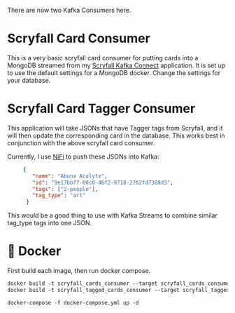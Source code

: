 There are now two Kafka Consumers here.

# Scryfall Card Consumer

This is a very basic scryfall card consumer for putting cards into a MongoDB streamed from my 
[Scryfall Kafka Connect](https://github.com/danwiseman/scryfallconnect) application. 
It is set up to use the default settings for a MongoDB docker. Change the settings 
for your database.

# Scryfall Card Tagger Consumer

This application will take JSONs that have Tagger tags from Scryfall, and it will then
update the corresponding card in the database. This works best in conjunction with the
above scryfall card consumer.

Currently, I use [NiFi](https://nifi.apache.org/) to push these JSONs into Kafka:

```json
     {
        "name": "Abuna Acolyte",
        "id": "9e17bbf7-00c0-46f2-9718-2762fd7388d3",
        "tags": ["2-people"],
        "tag_type": "art"
      }
```

This would be a good thing to use with Kafka Streams to combine similar tag_type tags 
into one JSON.

# :whale: Docker

First build each image, then run docker compose.

```dockerfile
docker build -t scryfall_cards_consumer --target scryfall_cards_consumer .
docker build -t scryfall_tagged_cards_consumer --target scryfall_tagged_cards_consumer .

docker-compose -f docker-compose.yml up -d
```